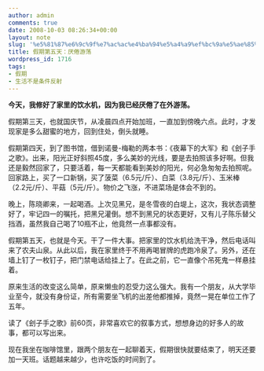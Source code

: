 ```yaml
---
author: admin
comments: true
date: 2008-10-03 08:26:34+00:00
layout: note
slug: '%e5%81%87%e6%9c%9f%e7%ac%ac%e4%ba%94%e5%a4%a9%ef%bc%9a%e5%ae%85%e7%94%b7'
title: 假期第五天：厌倦游荡
wordpress_id: 1716
tags:
- 假期
- 生活不是条件反射
---
```


**今天，我修好了家里的饮水机，因为我已经厌倦了在外游荡。**

假期第三天，也就国庆节，从凌晨四点开始加班，一直加到傍晚六点。此时，才发现家是多么甜蜜的地方，回到住处，倒头就睡。

假期第四天，到了图书馆，借到诺曼-梅勒的两本书：《夜幕下的大军》和《刽子手之歌》。出来，阳光正好斜照45度，多么美妙的光线，要是去拍照该多好啊。但我还是毅然回家了，只要活着，每一天都能看到美妙的阳光，何必急匆匆去拍照呢。回家路上，买了一口新锅，买了菠菜（6.5元/斤）、白菜（3.8元/斤）、玉米棒（2.2元/斤）、平菇（5元/斤）。物价之飞涨，不进菜场是体会不到的。

晚上，陈晓卿来，一起喝酒。上次见黑兄，是冬雪夜的白堤上，这次，我状态调整好了，牢记四一的嘱托，把黑兄灌倒。想不到黑兄的状态更好，又有儿子陈乐替父挡酒，虽然我自己喝了10瓶不止，他竟然一点事都没有。

假期第五天，也就是今天。干了一件大事。把家里的饮水机给洗干净，然后电话叫来了农夫山泉。从此以后，我在家里终于不用再喝冒牌的虎跑冷泉了。另外，还在墙上钉了一枚钉子，把门禁电话给挂上了。在此之前，它一直像个吊死鬼一样悬挂着。

原来生活的改变这么简单，原来懒虫的忍受力这么强大。我有一个朋友，从大学毕业至今，就没有身份证，所有需要坐飞机的出差他都推掉，竟然一晃在单位工作了五年。

读了《刽子手之歌》前60页，非常喜欢它的叙事方式，想想身边的好多人的故事，都可以写出来。

现在我坐在咖啡馆里，跟两个朋友在一起聊着天，假期很快就要结束了，明天还要加一天班。话题越来越少，也许吃饭的时间到了。
